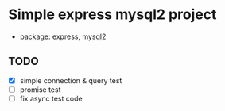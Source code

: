 # Simple express mysql2 project

- package: express, mysql2

## TODO

- [x] simple connection & query test
- [ ] promise test
- [ ] fix async test code
